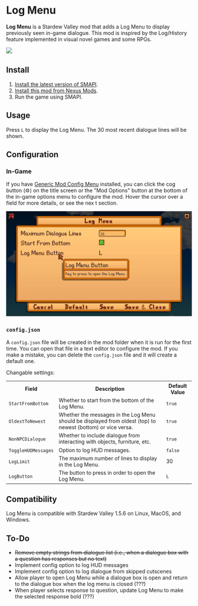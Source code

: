 # Log Menu
**Log Menu** is a Stardew Valley mod that adds a Log Menu to display previously seen in-game dialogue. This mod is inspired by the Log/History feature implemented in visual novel games and some RPGs.

![](preview.gif)

## Install
1. [Install the latest version of SMAPI](https://smapi.io/).
2. [Install this mod from Nexus Mods](https://www.nexusmods.com/stardewvalley/mods/19919).
3. Run the game using SMAPI.

## Usage
Press `L` to display the Log Menu. The 30 most recent dialogue lines will be shown.

## Configuration
### In-Game
If you have [Generic Mod Config Menu](https://www.nexusmods.com/stardewvalley/mods/5098) installed, you can click the cog button (⚙) on the title screen or the "Mod Options" button at the bottom of the in-game options menu to configure the mod. Hover the cursor over a field for more details, or see the nex t section.

![](generic-mod-config-menu.png)

### `config.json`
A `config.json` file will be created in the mod folder when it is run for the first time. You can open that file in a text editor to configure the mod. If you make a mistake, you can delete the `config.json` file and it will create a default one.

Changable settings:
<table>
  <tr>
    <th>Field</th>
    <th>Description</th>
    <th>Default Value</th>
  </tr>
  <tr>
    <td><code>StartFromBottom</code></td>
    <td>Whether to start from the bottom of the Log Menu.</td>
    <td><code>true</code></td>
  </tr>
  <tr>
    <td><code>OldestToNewest</code></td>
    <td>Whether the messages in the Log Menu should be displayed from oldest (top) to newest (bottom) or vice versa.</td>
    <td><code>true</code></td>
  </tr>
  <tr>
    <td><code>NonNPCDialogue</code></td>
    <td>Whether to include dialogue from interacting with objects, furniture, etc.</td>
    <td><code>true</code></td>
  </tr>
  <tr>
    <td><code>ToggleHUDMessages</code></td>
    <td>Option to log HUD messages.</td>
    <td><code>false</code></td>
  </tr>
  <tr>
    <td><code>LogLimit</code></td>
    <td>The maximum number of lines to display in the Log Menu.</td>
    <td>30</td>
  </tr>
  <tr>
    <td><code>LogButton</code></td>
    <td>The button to press in order to open the Log Menu.</td>
    <td><code>L</code></td>
  </tr>
</table>

## Compatibility
Log Menu is compatible with Stardew Valley 1.5.6 on Linux, MacOS, and Windows.

## To-Do
- ~~Remove empty strings from dialogue list (i.e., when a dialogue box with a question has responses but no text)~~
- Implement config option to log HUD messages
- Implement config option to log dialogue from skipped cutscenes
- Allow player to open Log Menu while a dialogue box is open and return to the dialogue box when the log menu is closed (???)
- When player selects response to question, update Log Menu to make the selected response bold (???)